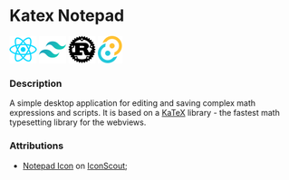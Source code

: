 # Katex Notepad

![React](./docs/devicons/react.svg)
![Tailwind](./docs/devicons/tailwind.svg)
![Rust](./docs/devicons/rust.svg)
![Tauri](./docs/devicons/tauri.svg)

### Description

A simple desktop application for editing and saving complex math expressions and scripts. It is based on a [KaTeX](https://katex.org) library - the fastest math typesetting library for the webviews.

### Attributions

- [Notepad Icon](https://iconscout.com/icons/notepad) on [IconScout](https://iconscout.com);
